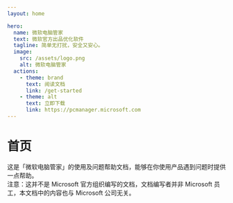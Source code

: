```yaml
---
layout: home

hero:
  name: 微软电脑管家
  text: 微软官方出品优化软件
  tagline: 简单无打扰，安全又安心。
  image:
    src: /assets/logo.png
    alt: 微软电脑管家
  actions:
    - theme: brand
      text: 阅读文档
      link: /get-started
    - theme: alt
      text: 立即下载
      link: https://pcmanager.microsoft.com
---
```


# 首页
这是「微软电脑管家」的使用及问题帮助文档，能够在你使用产品遇到问题时提供一点帮助。  
注意：这并不是 Microsoft 官方组织编写的文档，文档编写者并非 Microsoft 员工，本文档中的内容也与 Microsoft 公司无关。

<style>
:root {
    --vp-home-hero-name-color: transparent;
    --vp-home-hero-name-background: linear-gradient(120deg, #69cc94, #126acb);
}
</style>